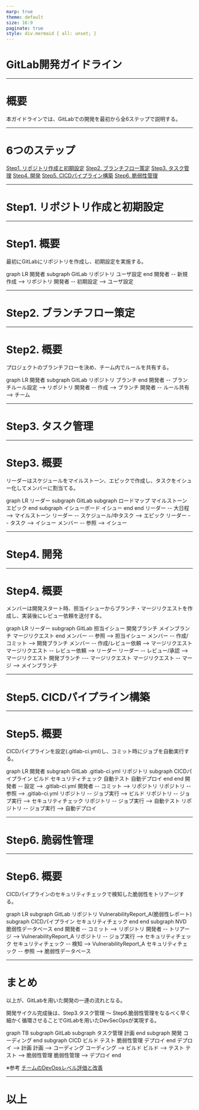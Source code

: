 ```yaml
---
marp: true
theme: default
size: 16:9
paginate: true
style: div.mermaid { all: unset; }
---
```

<script src="https://unpkg.com/mermaid@10/dist/mermaid.min.js"></script>

<!-- omit in toc -->
# GitLab開発ガイドライン

---
<!-- omit in toc -->
# 概要

本ガイドラインでは、GitLabでの開発を最初から全6ステップで説明する。

---
<!-- omit in toc -->
# 6つのステップ

[Step1. リポジトリ作成と初期設定](#4)
[Step2. ブランチフロー策定](#7)
[Step3. タスク管理](#10)
[Step4. 開発](#13)
[Step5. CICDパイプライン構築](#16)
[Step6. 脆弱性管理](#19)

---

# Step1. リポジトリ作成と初期設定

---

# Step1. 概要

最初にGitLabにリポジトリを作成し、初期設定を実施する。

<div class="mermaid">
graph LR
  開発者
  subgraph GitLab
      リポジトリ
      ユーザ設定
  end
  開発者 -- 新規作成 --> リポジトリ
  開発者 -- 初期設定 --> ユーザ設定
</div>

---

# Step2. ブランチフロー策定

---

# Step2. 概要

プロジェクトのブランチフローを決め、チーム内でルールを共有する。

<div class="mermaid">
graph LR
  開発者
  subgraph GitLab
    リポジトリ
    ブランチ
  end
  開発者 -- ブランチルール設定 --> リポジトリ
  開発者 -- 作成 --> ブランチ
  開発者 -- ルール共有 --> チーム
</div>

---

# Step3. タスク管理

---

# Step3. 概要

リーダーはスケジュールをマイルストーン、エピックで作成し、タスクをイシュー化してメンバーに割当てる。

<div class="mermaid">
graph LR
    リーダー
  subgraph GitLab
    subgraph ロードマップ
      マイルストーン
      エピック
    end
    subgraph イシューボード
      イシュー
    end
  end
  リーダー -- 大日程 --> マイルストーン
  リーダー -- スケジュール/中タスク --> エピック
  リーダー -- タスク --> イシュー
  メンバー -- 参照 --> イシュー
</div>

---

# Step4. 開発

---

# Step4. 概要

メンバーは開発スタート時、担当イシューからブランチ・マージリクエストを作成し、実装後にレビュー依頼を送付する。

<div class="mermaid">
graph LR
  リーダー
  subgraph GitLab
      担当イシュー
      開発ブランチ
      メインブランチ
      マージリクエスト
  end
  メンバー -- 参照 --> 担当イシュー
  メンバー -- 作成/コミット --> 開発ブランチ
  メンバー -- 作成/レビュー依頼 --> マージリクエスト
  マージリクエスト -- レビュー依頼 --> リーダー
  リーダー -- レビュー/承認 --> マージリクエスト
  開発ブランチ --- マージリクエスト
  マージリクエスト -- マージ --> メインブランチ
</div>

---

# Step5. CICDパイプライン構築

---

# Step5. 概要

CICDパイプラインを設定(.gitlab-ci.yml)し、コミット時にジョブを自動実行する。

<div class="mermaid">
graph LR
  開発者
  subgraph GitLab
      .gitlab-ci.yml
      リポジトリ
    subgraph CICDパイプライン
      ビルド
      セキュリティチェック
      自動テスト
      自動デプロイ
    end
  end
  開発者 -- 設定 --> .gitlab-ci.yml
  開発者 -- コミット --> リポジトリ
  リポジトリ -- 参照 --> .gitlab-ci.yml
  リポジトリ -- ジョブ実行 --> ビルド
  リポジトリ -- ジョブ実行 --> セキュリティチェック
  リポジトリ -- ジョブ実行 --> 自動テスト
  リポジトリ -- ジョブ実行 --> 自動デプロイ
</div>

---

# Step6. 脆弱性管理

---

# Step6. 概要

CICDパイプラインのセキュリティチェックで検知した脆弱性をトリアージする。

<div class="mermaid">
graph LR
subgraph GitLab
  リポジトリ
  VulnerabilityReport_A(脆弱性レポート)
  subgraph CICDパイプライン
    セキュリティチェック
  end
end
subgraph  NVD
    脆弱性データベース
end
開発者 -- コミット --> リポジトリ
開発者 -- トリアージ --> VulnerabilityReport_A
リポジトリ -- ジョブ実行 --> セキュリティチェック
セキュリティチェック -- 検知 --> VulnerabilityReport_A
セキュリティチェック -- 参照 --> 脆弱性データベース
</div>

---

# まとめ

以上が、GitLabを用いた開発の一連の流れとなる。

開発サイクル完成後は、Step3.タスク管理 ～ Step6.脆弱性管理をなるべく早く細かく循環させることでGitLabを用いたDevSecOpsが実現する。

<div class="mermaid">
graph TB
subgraph GitLab
  subgraph タスク管理
    計画
  end
  subgraph 開発
    コーディング
  end
  subgraph CICD
    ビルド
    テスト
    脆弱性管理
    デプロイ
  end
  デプロイ --> 計画
  計画 --> コーディング
  コーディング --> ビルド
  ビルド --> テスト
  テスト --> 脆弱性管理
  脆弱性管理 --> デプロイ
end
</div>

※参考 [チームのDevOpsレベル評価と改善](../../md/チームのDevOpsレベル評価と改善/チームのDevOpsレベル評価と改善.html)

---

# 以上
